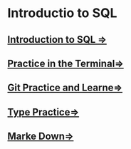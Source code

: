 # Introductio to SQL 



##  [Introduction to SQL =>](sql.md)

##  [Practice in the Terminal=>](terminal.md)

##  [Git Practice and Learne=>](GitPractice.md)
##  [Type Practice=>](typepractice.md)
##  [Marke Down=>](marke.md)